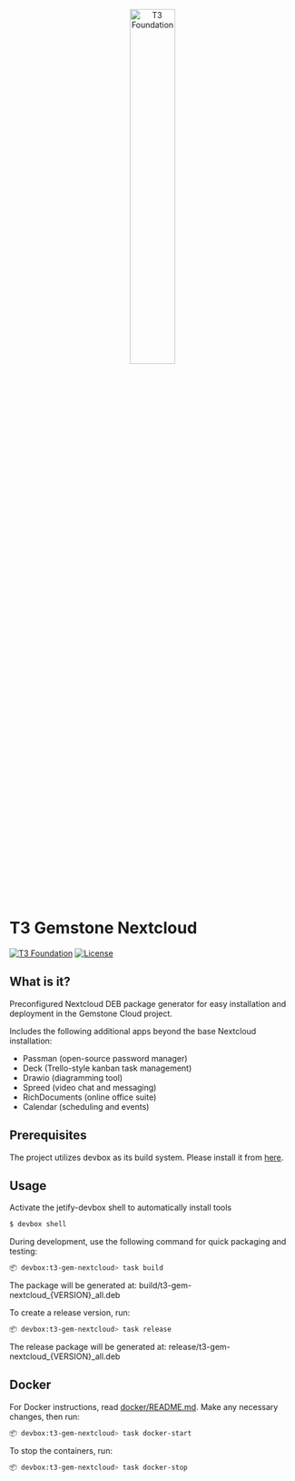 <p align="center">
    <picture>
        <source media="(prefers-color-scheme: dark)" srcset=".meta/logo-dark.png" width="40%" />
        <source media="(prefers-color-scheme: light)" srcset=".meta/logo-light.png" width="40%" />
        <img alt="T3 Foundation" src=".meta/logo-light.png" width="40%" />
    </picture>
</p>

# T3 Gemstone Nextcloud

 [![T3 Foundation](./.meta/t3-foundation.svg)](https://www.t3vakfi.org/en) [![License](https://img.shields.io/badge/License-Apache_2.0-blue.svg)](https://opensource.org/licenses/Apache-2.0)

## What is it?

Preconfigured Nextcloud DEB package generator for easy installation and deployment in the Gemstone Cloud project.

Includes the following additional apps beyond the base Nextcloud installation:

- Passman (open-source password manager)
- Deck (Trello-style kanban task management)
- Drawio (diagramming tool)
- Spreed (video chat and messaging)
- RichDocuments (online office suite)
- Calendar (scheduling and events)

## Prerequisites

The project utilizes devbox as its build system. Please install it from [here](https://www.jetify.com/docs/devbox/installing_devbox/).

## Usage

Activate the jetify-devbox shell to automatically install tools

```bash
$ devbox shell
```

During development, use the following command for quick packaging and testing:

```bash
📦 devbox:t3-gem-nextcloud> task build
```

The package will be generated at: build/t3-gem-nextcloud_{VERSION}_all.deb

To create a release version, run:

```bash
📦 devbox:t3-gem-nextcloud> task release
```

The release package will be generated at: release/t3-gem-nextcloud_{VERSION}_all.deb

## Docker

For Docker instructions, read [docker/README.md](docker/README.md). Make any necessary changes, then run:

```bash
📦 devbox:t3-gem-nextcloud> task docker-start
```

To stop the containers, run:

```bash
📦 devbox:t3-gem-nextcloud> task docker-stop
```